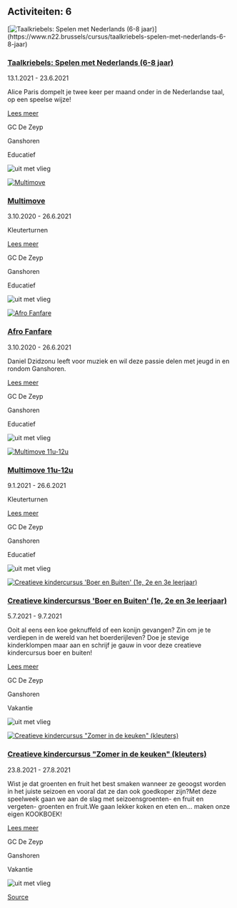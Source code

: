 Activiteiten: 6
---------------

[![Taalkriebels: Spelen met Nederlands (6-8 jaar)](https://www.n22.brussels/sites/www.cultuurcentrumbrussel.be/files/styles/activiteit_overzicht/public/F23fde58f27ec43399b9c1ad1e89989b9_0.png?itok=sqkS0jV_)](https://www.n22.brussels/cursus/taalkriebels-spelen-met-nederlands-6-8-jaar)

### [Taalkriebels: Spelen met Nederlands (6-8 jaar)](https://www.n22.brussels/cursus/taalkriebels-spelen-met-nederlands-6-8-jaar)

13.1.2021 - 23.6.2021

Alice Paris dompelt je twee keer per maand onder in de Nederlandse taal, op een speelse wijze!

[Lees meer](https://www.n22.brussels/cursus/taalkriebels-spelen-met-nederlands-6-8-jaar)

GC De Zeyp

Ganshoren

Educatief

![uit met vlieg](/sites/all/themes/gc/t_vgc_gc_v2/images/de-vlieg.png "uit met vlieg")

[![Multimove](https://www.n22.brussels/sites/www.cultuurcentrumbrussel.be/files/styles/activiteit_overzicht/public/F1830e31d6bc046dea4ffb2dc600a1f84_2.png?itok=uGSbiNkv)](https://www.n22.brussels/cursus/multimove)

### [Multimove](https://www.n22.brussels/cursus/multimove)

3.10.2020 - 26.6.2021

Kleuterturnen

[Lees meer](https://www.n22.brussels/cursus/multimove)

GC De Zeyp

Ganshoren

Educatief

![uit met vlieg](/sites/all/themes/gc/t_vgc_gc_v2/images/de-vlieg.png "uit met vlieg")

[![Afro Fanfare](https://www.n22.brussels/sites/www.cultuurcentrumbrussel.be/files/styles/activiteit_overzicht/public/Fd185500cf1b94231a32e65976bb645f1_0.png?itok=J3W-aROk "© Daniel Dzidzonu")](https://www.n22.brussels/cursus/afro-fanfare)

### [Afro Fanfare](https://www.n22.brussels/cursus/afro-fanfare)

3.10.2020 - 26.6.2021

Daniel Dzidzonu leeft voor muziek en wil deze passie delen met jeugd in en rondom Ganshoren.

[Lees meer](https://www.n22.brussels/cursus/afro-fanfare)

GC De Zeyp

Ganshoren

Educatief

![uit met vlieg](/sites/all/themes/gc/t_vgc_gc_v2/images/de-vlieg.png "uit met vlieg")

[![Multimove 11u-12u](https://www.n22.brussels/sites/www.cultuurcentrumbrussel.be/files/styles/activiteit_overzicht/public/F8d0ada85dc6d45188c7e539bf130e866_1.png?itok=Ql52vH1o)](https://www.n22.brussels/cursus/multimove-11u-12u)

### [Multimove 11u-12u](https://www.n22.brussels/cursus/multimove-11u-12u)

9.1.2021 - 26.6.2021

Kleuterturnen

[Lees meer](https://www.n22.brussels/cursus/multimove-11u-12u)

GC De Zeyp

Ganshoren

Educatief

![uit met vlieg](/sites/all/themes/gc/t_vgc_gc_v2/images/de-vlieg.png "uit met vlieg")

[![Creatieve kindercursus 'Boer en Buiten' (1e, 2e en 3e leerjaar)](https://www.n22.brussels/sites/www.cultuurcentrumbrussel.be/files/styles/activiteit_overzicht/public/Fddbe4e03d9c24f77a44610b5d29b3682.png?itok=p1qoSDB6)](https://www.n22.brussels/activiteit/creatieve-kindercursus-boer-en-buiten-1e-2e-en-3e-leerjaar)

### [Creatieve kindercursus 'Boer en Buiten' (1e, 2e en 3e leerjaar)](https://www.n22.brussels/activiteit/creatieve-kindercursus-boer-en-buiten-1e-2e-en-3e-leerjaar)

5.7.2021 - 9.7.2021

Ooit al eens een koe geknuffeld of een konijn gevangen? Zin om je te verdiepen in de wereld van het boerderijleven? Doe je stevige kinderklompen maar aan en schrijf je gauw in voor deze creatieve kindercursus boer en buiten!

[Lees meer](https://www.n22.brussels/activiteit/creatieve-kindercursus-boer-en-buiten-1e-2e-en-3e-leerjaar)

GC De Zeyp

Ganshoren

Vakantie

![uit met vlieg](/sites/all/themes/gc/t_vgc_gc_v2/images/de-vlieg.png "uit met vlieg")

[![Creatieve kindercursus "Zomer in de keuken" (kleuters)](https://www.n22.brussels/sites/www.cultuurcentrumbrussel.be/files/styles/activiteit_overzicht/public/Fb28b35cac6e741bb973ccbad6b9d1587_0.png?itok=N8Y1zwx4)](https://www.n22.brussels/activiteit/creatieve-kindercursus-zomer-de-keuken-kleuters)

### [Creatieve kindercursus "Zomer in de keuken" (kleuters)](https://www.n22.brussels/activiteit/creatieve-kindercursus-zomer-de-keuken-kleuters)

23.8.2021 - 27.8.2021

Wist je dat groenten en fruit het best smaken wanneer ze geoogst worden in het juiste seizoen en vooral dat ze dan ook goedkoper zijn?Met deze speelweek gaan we aan de slag met seizoensgroenten- en fruit en vergeten- groenten en fruit.We gaan lekker koken en eten en... maken onze eigen KOOKBOEK!

[Lees meer](https://www.n22.brussels/activiteit/creatieve-kindercursus-zomer-de-keuken-kleuters)

GC De Zeyp

Ganshoren

Vakantie

![uit met vlieg](/sites/all/themes/gc/t_vgc_gc_v2/images/de-vlieg.png "uit met vlieg")

[Source](https://www.n22.brussels/activiteiten-zoeken?f%5B0%5D=field_activiteit_doelgroep%3A1347&f%5B1%5D=gc_gemeente_gc%3AGC%20De%20Zeyp%20%23%23%23%20Ganshoren)